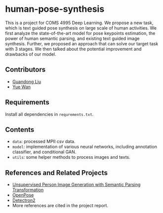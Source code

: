 # human-pose-synthesis
This is a project for COMS 4995 Deep Learning. We propose a new task, which is text guided pose synthesis on large scale of human activities. We first analyze the state-of-the-art model for pose keypoints estimation, the power of human semantic parsing, and existing text guided image synthesis. Further, we proposed an approach that can solve our target task with 3 stages. We then talked about the potential improvement and drawbacks of our model.

## Contributors
* [Guandong Liu](https://github.com/NarakuF)
* [Yue Wan](https://github.com/yuewan2)

## Requirements
Install all dependencies in `requrements.txt`.

## Contents
* `data`: processed MPII csv data.
* `model`: implementation of various neural networks, including annotation classifier, and conditional GAN.
* `utils`: some helper methods to process images and texts.

## References and Related Projects
* [Unsupervised Person Image Generation with Semantic Parsing Transformation](<https://github.com/SijieSong/person_generation_spt>)
* [OpenPose](<https://github.com/CMU-Perceptual-Computing-Lab/openpose>)
* [Detectron2](<https://github.com/facebookresearch/detectron2>)
* More references are cited in the project report.
